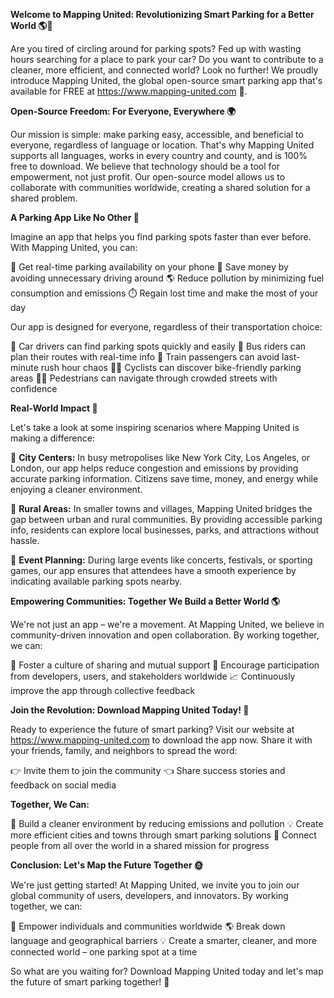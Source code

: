 **Welcome to Mapping United: Revolutionizing Smart Parking for a Better World 🌎🚗**

Are you tired of circling around for parking spots? Fed up with wasting hours searching for a place to park your car? Do you want to contribute to a cleaner, more efficient, and connected world? Look no further! We proudly introduce Mapping United, the global open-source smart parking app that's available for FREE at https://www.mapping-united.com 📲.

**Open-Source Freedom: For Everyone, Everywhere 🌍**

Our mission is simple: make parking easy, accessible, and beneficial to everyone, regardless of language or location. That's why Mapping United supports all languages, works in every country and county, and is 100% free to download. We believe that technology should be a tool for empowerment, not just profit. Our open-source model allows us to collaborate with communities worldwide, creating a shared solution for a shared problem.

**A Parking App Like No Other 🚀**

Imagine an app that helps you find parking spots faster than ever before. With Mapping United, you can:

📍 Get real-time parking availability on your phone
💸 Save money by avoiding unnecessary driving around
🌎 Reduce pollution by minimizing fuel consumption and emissions
⏱️ Regain lost time and make the most of your day

Our app is designed for everyone, regardless of their transportation choice:

🚗 Car drivers can find parking spots quickly and easily
🚌 Bus riders can plan their routes with real-time info
🚂 Train passengers can avoid last-minute rush hour chaos
🚴‍♀️ Cyclists can discover bike-friendly parking areas
🚶‍♂️ Pedestrians can navigate through crowded streets with confidence

**Real-World Impact 🌟**

Let's take a look at some inspiring scenarios where Mapping United is making a difference:

💪 **City Centers:** In busy metropolises like New York City, Los Angeles, or London, our app helps reduce congestion and emissions by providing accurate parking information. Citizens save time, money, and energy while enjoying a cleaner environment.

🌾 **Rural Areas:** In smaller towns and villages, Mapping United bridges the gap between urban and rural communities. By providing accessible parking info, residents can explore local businesses, parks, and attractions without hassle.

💼 **Event Planning:** During large events like concerts, festivals, or sporting games, our app ensures that attendees have a smooth experience by indicating available parking spots nearby.

**Empowering Communities: Together We Build a Better World 🌎**

We're not just an app – we're a movement. At Mapping United, we believe in community-driven innovation and open collaboration. By working together, we can:

🤝 Foster a culture of sharing and mutual support
💬 Encourage participation from developers, users, and stakeholders worldwide
📈 Continuously improve the app through collective feedback

**Join the Revolution: Download Mapping United Today! 📲**

Ready to experience the future of smart parking? Visit our website at https://www.mapping-united.com to download the app now. Share it with your friends, family, and neighbors to spread the word:

👉 Invite them to join the community
👈 Share success stories and feedback on social media

**Together, We Can:**

💚 Build a cleaner environment by reducing emissions and pollution
💡 Create more efficient cities and towns through smart parking solutions
🌟 Connect people from all over the world in a shared mission for progress

**Conclusion: Let's Map the Future Together 🌞**

We're just getting started! At Mapping United, we invite you to join our global community of users, developers, and innovators. By working together, we can:

💪 Empower individuals and communities worldwide
🌎 Break down language and geographical barriers
💡 Create a smarter, cleaner, and more connected world – one parking spot at a time

So what are you waiting for? Download Mapping United today and let's map the future of smart parking together! 🚀